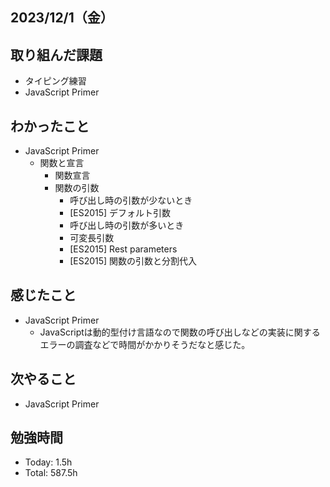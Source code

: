 ## 2023/12/1（金）

## 取り組んだ課題

- タイピング練習
- JavaScript Primer

## わかったこと

- JavaScript Primer
  - 関数と宣言
    - 関数宣言
    - 関数の引数
      - 呼び出し時の引数が少ないとき
      - [ES2015] デフォルト引数
      - 呼び出し時の引数が多いとき
      - 可変長引数
      - [ES2015] Rest parameters
      - [ES2015] 関数の引数と分割代入

## 感じたこと 
- JavaScript Primer
  - JavaScriptは動的型付け言語なので関数の呼び出しなどの実装に関するエラーの調査などで時間がかかりそうだなと感じた。

## 次やること
- JavaScript Primer

## 勉強時間

- Today: 1.5h
- Total: 587.5h
